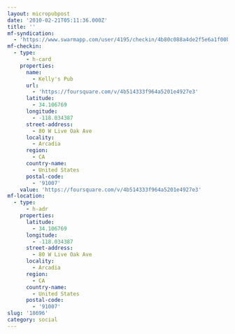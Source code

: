 ```yaml
---
layout: micropubpost
date: '2010-02-21T05:11:36.000Z'
title: ''
mf-syndication:
  - 'https://www.swarmapp.com/user/4195/checkin/4b80c088a4de2f5e6a1f00bc'
mf-checkin:
  - type:
      - h-card
    properties:
      name:
        - Kelly's Pub
      url:
        - 'https://foursquare.com/v/4b514333f964a5201e4927e3'
      latitude:
        - 34.106769
      longitude:
        - -118.034387
      street-address:
        - 80 W Live Oak Ave
      locality:
        - Arcadia
      region:
        - CA
      country-name:
        - United States
      postal-code:
        - '91007'
    value: 'https://foursquare.com/v/4b514333f964a5201e4927e3'
mf-location:
  - type:
      - h-adr
    properties:
      latitude:
        - 34.106769
      longitude:
        - -118.034387
      street-address:
        - 80 W Live Oak Ave
      locality:
        - Arcadia
      region:
        - CA
      country-name:
        - United States
      postal-code:
        - '91007'
slug: '18696'
category: social
---
```

